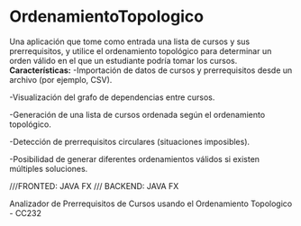 # OrdenamientoTopologico
Una aplicación que tome como entrada una lista de cursos y sus prerrequisitos, y utilice el ordenamiento topológico para determinar un orden válido en el que un estudiante podría tomar los cursos.
**Características:**
-Importación de datos de cursos y prerrequisitos desde un archivo (por ejemplo, CSV).

-Visualización del grafo de dependencias entre cursos.

-Generación de una lista de cursos ordenada según el ordenamiento topológico.

-Detección de prerrequisitos circulares (situaciones imposibles).

-Posibilidad de generar diferentes ordenamientos válidos si existen múltiples soluciones. 

///FRONTED: JAVA FX /// BACKEND: JAVA FX

Analizador de Prerrequisitos de Cursos usando el Ordenamiento Topologico - CC232
